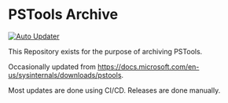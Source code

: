 # PSTools Archive
[![Auto Updater](https://github.com/MokiyCodes/PSTools/actions/workflows/updater.yml/badge.svg?branch=main)](https://github.com/MokiyCodes/PSTools/actions/workflows/updater.yml)

This Repository exists for the purpose of archiving PSTools.

Occasionally updated from <https://docs.microsoft.com/en-us/sysinternals/downloads/pstools>.

Most updates are done using CI/CD. Releases are done manually.
